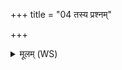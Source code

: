 +++
title = "04 तस्य प्रश्नम्"

+++
<details><summary>मूलम् (WS)</summary>

तस्य प्रश्नं त्वं जहि यो न इन्द्राभिदासति ।  
अधि नो ब्रूहि शक्तिभिः प्राशि मामुत्तरं कृधि ॥ ५ ॥
</details>